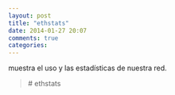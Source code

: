 ```yaml
---
layout: post
title: "ethstats"
date: 2014-01-27 20:07
comments: true
categories: 
---
```

muestra el uso y las estadísticas de nuestra red. 

>\# ethstats 

